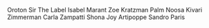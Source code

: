 Oroton
Sir The Label 
Isabel Marant
Zoe Kratzman
Palm Noosa
Kivari
Zimmerman
Carla Zampatti
Shona Joy
Artipoppe
Sandro Paris